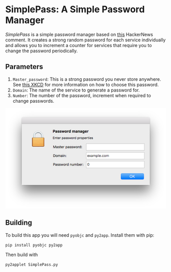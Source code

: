 # SimplePass: A Simple Password Manager

_SimplePass_ is a simple password manager based on
[this](https://news.ycombinator.com/item?id=14777049) HackerNews comment. It
creates a strong random password for each service individually and allows you to
increment a counter for services that require you to change the password
periodically.

## Parameters

1. `Master_password`: This is a strong password you never store anywhere.
See [this XKCD](https://xkcd.com/936) for more information on how to choose this password.
1. `Domain`: The name of the service to generate a password for.
1. `Number`: The number of the password, increment when required to change passwords.

![Example](Example.png)

## Building

To build this app you will need `pyobjc` and `py2app`. Install them with pip:

    pip install pyobjc py2app

Then build with

    py2applet SimplePass.py

